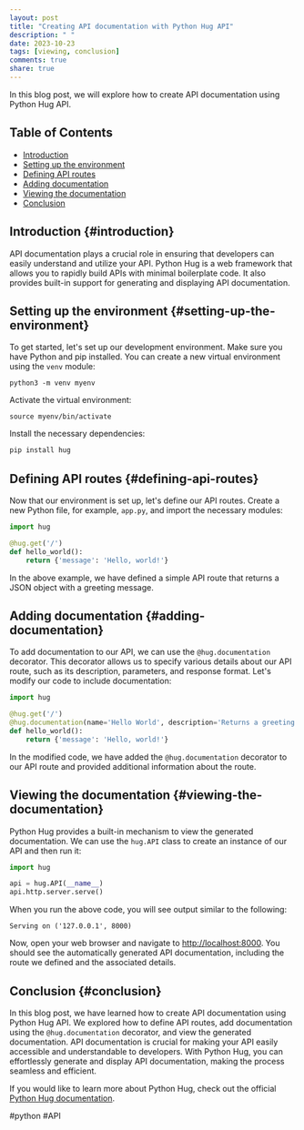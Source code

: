 ```yaml
---
layout: post
title: "Creating API documentation with Python Hug API"
description: " "
date: 2023-10-23
tags: [viewing, conclusion]
comments: true
share: true
---
```


In this blog post, we will explore how to create API documentation using Python Hug API. 

## Table of Contents
- [Introduction](#introduction)
- [Setting up the environment](#setting-up-the-environment)
- [Defining API routes](#defining-api-routes)
- [Adding documentation](#adding-documentation)
- [Viewing the documentation](#viewing-the-documentation)
- [Conclusion](#conclusion)

## Introduction {#introduction}

API documentation plays a crucial role in ensuring that developers can easily understand and utilize your API. Python Hug is a web framework that allows you to rapidly build APIs with minimal boilerplate code. It also provides built-in support for generating and displaying API documentation.

## Setting up the environment {#setting-up-the-environment}

To get started, let's set up our development environment. Make sure you have Python and pip installed. You can create a new virtual environment using the `venv` module:

```
python3 -m venv myenv
```

Activate the virtual environment:

```
source myenv/bin/activate
```

Install the necessary dependencies:

```python
pip install hug
```

## Defining API routes {#defining-api-routes}

Now that our environment is set up, let's define our API routes. Create a new Python file, for example, `app.py`, and import the necessary modules:

```python
import hug

@hug.get('/')
def hello_world():
    return {'message': 'Hello, world!'}
```

In the above example, we have defined a simple API route that returns a JSON object with a greeting message.

## Adding documentation {#adding-documentation}

To add documentation to our API, we can use the `@hug.documentation` decorator. This decorator allows us to specify various details about our API route, such as its description, parameters, and response format. Let's modify our code to include documentation:

```python
import hug

@hug.get('/')
@hug.documentation(name='Hello World', description='Returns a greeting message')
def hello_world():
    return {'message': 'Hello, world!'}
```

In the modified code, we have added the `@hug.documentation` decorator to our API route and provided additional information about the route.

## Viewing the documentation {#viewing-the-documentation}

Python Hug provides a built-in mechanism to view the generated documentation. We can use the `hug.API` class to create an instance of our API and then run it:

```python
import hug

api = hug.API(__name__)
api.http.server.serve()
```

When you run the above code, you will see output similar to the following:

```
Serving on ('127.0.0.1', 8000)
```

Now, open your web browser and navigate to [http://localhost:8000](http://localhost:8000). You should see the automatically generated API documentation, including the route we defined and the associated details.

## Conclusion {#conclusion}

In this blog post, we have learned how to create API documentation using Python Hug API. We explored how to define API routes, add documentation using the `@hug.documentation` decorator, and view the generated documentation. API documentation is crucial for making your API easily accessible and understandable to developers. With Python Hug, you can effortlessly generate and display API documentation, making the process seamless and efficient.

If you would like to learn more about Python Hug, check out the official [Python Hug documentation](https://www.hug.rest/). 

#python #API
